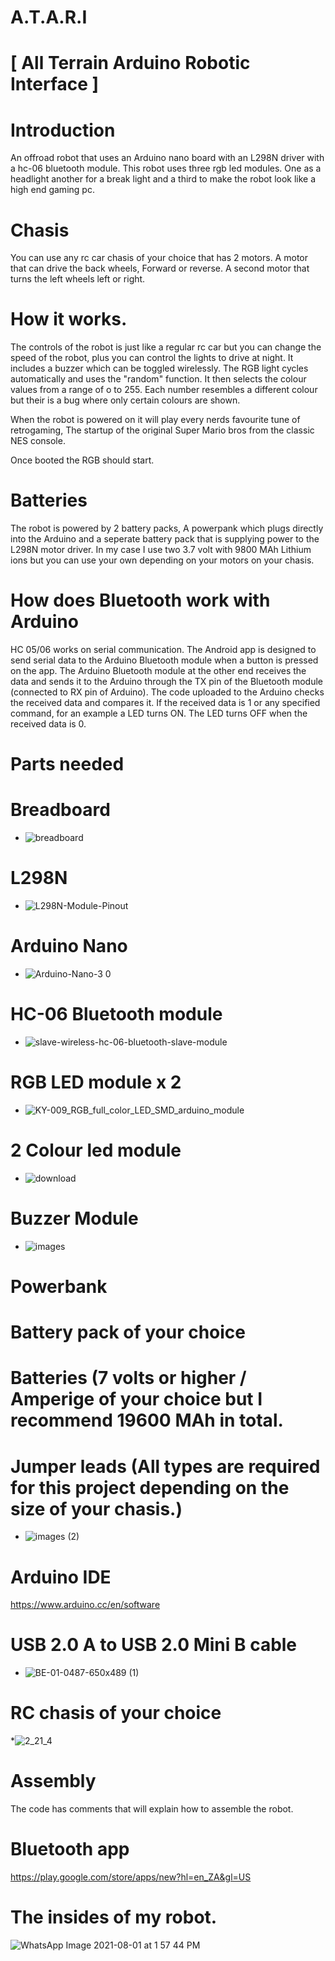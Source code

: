 # A.T.A.R.I 

# [ All Terrain Arduino Robotic Interface ]

# Introduction

An offroad robot that uses an Arduino nano board with an L298N driver with a hc-06 bluetooth module.
This robot uses three rgb led modules.
One as a headlight another for a break light and a third to make the robot look like a high end gaming pc.

# Chasis

You can use any rc car chasis of your choice that has 2 motors.
A motor that can drive the back wheels, Forward or reverse.
A second motor that turns the left wheels left or right.

# How it works.

The controls of the robot is just like a regular rc car but you can change the speed of the robot,
plus you can control the lights to drive at night. It includes a buzzer which can be toggled wirelessly.
The RGB light cycles automatically and uses the "random" 
function. It then selects the colour values from a range of o to 255. Each number resembles a different colour
but their is a bug where only certain colours are shown.

When the robot is powered on it will play every nerds favourite tune of retrogaming, The startup of the original
Super Mario bros from the classic NES console.

Once booted the RGB should start.

# Batteries

The robot is powered by 2 battery packs, A powerpank which plugs directly into the Arduino and a seperate battery pack that is supplying power to the L298N motor driver.
In my case I use two 3.7 volt with 9800 MAh Lithium ions but you can use your own depending on your motors on your chasis.

# How does Bluetooth work with Arduino

HC 05/06 works on serial communication. The Android app is designed to send serial data to the Arduino Bluetooth module when a button is pressed on the app. The Arduino Bluetooth module at the other end receives the data and sends it to the Arduino through the TX pin of the Bluetooth module (connected to RX pin of Arduino). The code uploaded to the Arduino checks the received data and compares it. If the received data is 1 or any specified command, for an example a LED turns ON. The LED turns OFF when the received data is 0. 

# Parts needed

# Breadboard

* ![breadboard](https://user-images.githubusercontent.com/82398683/127671656-f9e62d1d-fa0b-447b-95b4-b6ba1ad2a97a.jpg)

# L298N

* ![L298N-Module-Pinout](https://user-images.githubusercontent.com/82398683/127672154-277cac67-bf73-450f-b9e5-dc42ed50596c.jpg)

# Arduino Nano

* ![Arduino-Nano-3 0](https://user-images.githubusercontent.com/82398683/127672410-e96319b3-2582-42f8-99f3-f3f3e5a1fe02.jpg)

# HC-06 Bluetooth module

* ![slave-wireless-hc-06-bluetooth-slave-module](https://user-images.githubusercontent.com/82398683/127672620-f62c6021-84cd-4932-942f-e80fc319c94b.jpg)

# RGB LED module x 2

* ![KY-009_RGB_full_color_LED_SMD_arduino_module](https://user-images.githubusercontent.com/82398683/127672895-bbf87022-504c-4b7f-9e8a-2a6628627c2a.jpg)


# 2 Colour led module

* ![download](https://user-images.githubusercontent.com/82398683/127743863-cb4527b8-85e8-4f5d-87fe-7545c5a9a578.jpg)


# Buzzer Module

* ![images](https://user-images.githubusercontent.com/82398683/127673218-8c39d16a-7465-40f4-8fd7-95daede3dde2.jpg)

# Powerbank

# Battery pack of your choice

# Batteries (7 volts or higher / Amperige of your choice but I recommend 19600 MAh in total.

# Jumper leads (All types are required for this project depending on the size of your chasis.)

* ![images (2)](https://user-images.githubusercontent.com/82398683/127673967-6dea656f-fca5-4ad1-bbd2-fc0fd8656428.jpg)

# Arduino IDE

https://www.arduino.cc/en/software 

# USB 2.0 A to USB 2.0 Mini B cable

* ![BE-01-0487-650x489 (1)](https://user-images.githubusercontent.com/82398683/127674380-77493e7c-fb12-492c-935a-e1177294504f.jpg)

# RC chasis of your choice

*![2_21_4](https://user-images.githubusercontent.com/82398683/127676134-1a31c811-a375-4d18-9232-0b535d3abe7c.jpg)

# Assembly
The code has comments that will explain how to assemble the robot.

# Bluetooth app


https://play.google.com/store/apps/new?hl=en_ZA&gl=US 

# The insides of my robot.

![WhatsApp Image 2021-08-01 at 1 57 44 PM](https://user-images.githubusercontent.com/82398683/127770087-614c2b12-72d8-4287-be01-f7a6b1ef90c7.jpeg)
















